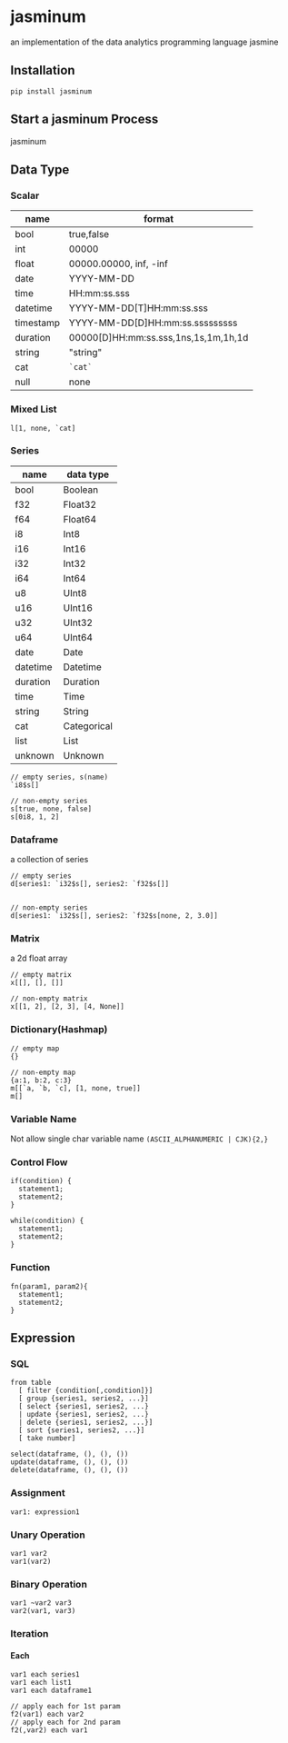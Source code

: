 # jasminum

an implementation of the data analytics programming language jasmine

## Installation

```
pip install jasminum
```

## Start a jasminum Process

jasminum

## Data Type

### Scalar

| name      | format                               |
| --------- | ------------------------------------ |
| bool      | true,false                           |
| int       | 00000                                |
| float     | 00000.00000, inf, -inf               |
| date      | YYYY-MM-DD                           |
| time      | HH:mm:ss.sss                         |
| datetime  | YYYY-MM-DD[T]HH:mm:ss.sss            |
| timestamp | YYYY-MM-DD[D]HH:mm:ss.sssssssss      |
| duration  | 00000[D]HH:mm:ss.sss,1ns,1s,1m,1h,1d |
| string    | "string"                             |
| cat       | `` `cat` ``                          |
| null      | none                                 |

### Mixed List

```
l[1, none, `cat]
```

### Series

| name     | data type   |
| -------- | ----------- |
| bool     | Boolean     |
| f32      | Float32     |
| f64      | Float64     |
| i8       | Int8        |
| i16      | Int16       |
| i32      | Int32       |
| i64      | Int64       |
| u8       | UInt8       |
| u16      | UInt16      |
| u32      | UInt32      |
| u64      | UInt64      |
| date     | Date        |
| datetime | Datetime    |
| duration | Duration    |
| time     | Time        |
| string   | String      |
| cat      | Categorical |
| list     | List        |
| unknown  | Unknown     |

```
// empty series, s(name)
`i8$s[]

// non-empty series
s[true, none, false]
s[0i8, 1, 2]
```

### Dataframe

a collection of series

```
// empty series
d[series1: `i32$s[], series2: `f32$s[]]


// non-empty series
d[series1: `i32$s[], series2: `f32$s[none, 2, 3.0]]
```

### Matrix

a 2d float array

```
// empty matrix
x[[], [], []]

// non-empty matrix
x[[1, 2], [2, 3], [4, None]]
```

### Dictionary(Hashmap)

```
// empty map
{}

// non-empty map
{a:1, b:2, c:3}
m[[`a, `b, `c], [1, none, true]]
m[]
```

### Variable Name

Not allow single char variable name `(ASCII_ALPHANUMERIC | CJK){2,}`

### Control Flow

```
if(condition) {
  statement1;
  statement2;
}

while(condition) {
  statement1;
  statement2;
}
```

### Function

```
fn(param1, param2){
  statement1;
  statement2;
}
```

## Expression

### SQL

```
from table
  [ filter {condition[,condition]}]
  [ group {series1, series2, ...}]
  [ select {series1, series2, ...}
  | update {series1, series2, ...}
  | delete {series1, series2, ...}]
  [ sort {series1, series2, ...}]
  [ take number]

select(dataframe, (), (), ())
update(dataframe, (), (), ())
delete(dataframe, (), (), ())
```

### Assignment

```
var1: expression1
```

### Unary Operation

```
var1 var2
var1(var2)
```

### Binary Operation

```
var1 ~var2 var3
var2(var1, var3)
```

### Iteration

#### Each

```
var1 each series1
var1 each list1
var1 each dataframe1

// apply each for 1st param
f2(var1) each var2
// apply each for 2nd param
f2(,var2) each var1
```
